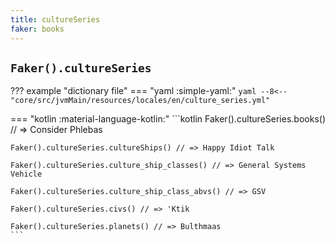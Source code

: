 ```yaml
---
title: cultureSeries
faker: books
---
```


## `Faker().cultureSeries`

??? example "dictionary file"
    === "yaml :simple-yaml:"
        ```yaml
        --8<-- "core/src/jvmMain/resources/locales/en/culture_series.yml"
        ```

=== "kotlin :material-language-kotlin:"
    ```kotlin
    Faker().cultureSeries.books() // => Consider Phlebas

    Faker().cultureSeries.cultureShips() // => Happy Idiot Talk

    Faker().cultureSeries.culture_ship_classes() // => General Systems Vehicle

    Faker().cultureSeries.culture_ship_class_abvs() // => GSV

    Faker().cultureSeries.civs() // => 'Ktik

    Faker().cultureSeries.planets() // => Bulthmaas
    ```
